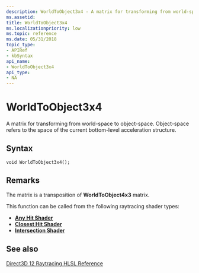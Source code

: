 ```yaml
---
description: WorldToObject3x4 - A matrix for transforming from world-space to object-space.
ms.assetid: 
title: WorldToObject3x4
ms.localizationpriority: low
ms.topic: reference
ms.date: 05/31/2018
topic_type: 
- APIRef
- kbSyntax
api_name: 
- WorldToObject3x4
api_type: 
- NA
---
```


# WorldToObject3x4

A matrix for transforming from world-space to object-space. Object-space refers to the space of the current bottom-level acceleration structure.

## Syntax

```
void WorldToObject3x4();

```




## Remarks

The matrix is a transposition of **WorldToObject4x3** matrix.

This function can be called from the following raytracing shader types:

* [**Any Hit Shader**](any-hit-shader.md)
* [**Closest Hit Shader**](closest-hit-shader.md)
* [**Intersection Shader**](intersection-shader.md)





## See also

<dl> <dt>

[Direct3D 12 Raytracing HLSL Reference](direct3d-12-raytracing-hlsl-reference.md)
</dt> </dl>

 

 




